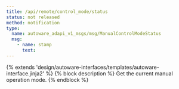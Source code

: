 ```yaml
---
title: /api/remote/control_mode/status
status: not released
method: notification
type:
  name: autoware_adapi_v1_msgs/msg/ManualControlModeStatus
  msg:
    - name: stamp
      text:
---
```


{% extends 'design/autoware-interfaces/templates/autoware-interface.jinja2' %}
{% block description %}
Get the current manual operation mode.
{% endblock %}
